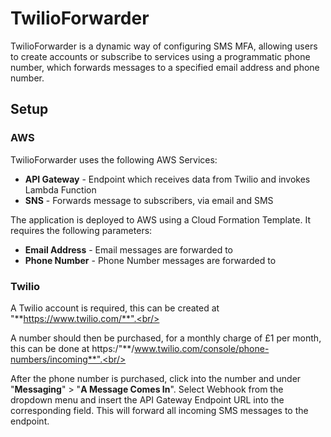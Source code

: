 # TwilioForwarder

TwilioForwarder is a dynamic way of configuring SMS MFA, allowing users to create accounts or subscribe to services using a programmatic phone number, which forwards messages to a specified email address and phone number.<br/>

## Setup

### AWS

TwilioForwarder uses the following AWS Services:
* **API Gateway** - Endpoint which receives data from Twilio and invokes Lambda Function
* **SNS** - Forwards message to subscribers, via email and SMS<br/>

The application is deployed to AWS using a Cloud Formation Template. It requires the following parameters:
* **Email Address** - Email messages are forwarded to
* **Phone Number** - Phone Number messages are forwarded to<br/>

### Twilio

A Twilio account is required, this can be created at "**https://www.twilio.com/**".<br/>

A number should then be purchased, for a monthly charge of £1 per month, this can be done at https:/"**/www.twilio.com/console/phone-numbers/incoming**".<br/>

After the phone number is purchased, click into the number and under "**Messaging**" > "**A Message Comes In**". Select Webhook from the dropdown menu and insert the API Gateway Endpoint URL into the corresponding field. This will forward all incoming SMS messages to the endpoint.<br/>
